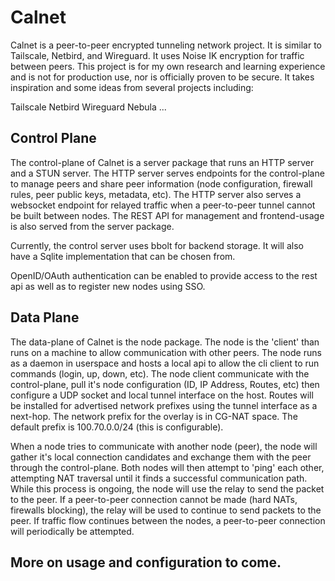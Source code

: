 # Calnet
Calnet is a peer-to-peer encrypted tunneling network project. It is similar to Tailscale, Netbird, and Wireguard. It uses Noise IK encryption for traffic between peers. This project is for my own research and learning experience and is not for production use, nor is officially proven to be secure. It takes inspiration and some ideas from several projects including:

Tailscale
Netbird
Wireguard
Nebula
...

## Control Plane
The control-plane of Calnet is a server package that runs an HTTP server and a STUN server. The HTTP server serves endpoints for the control-plane to manage peers and share peer information (node configuration, firewall rules, peer public keys, metadata, etc). The HTTP server also serves a websocket endpoint for relayed traffic when a peer-to-peer tunnel cannot be built between nodes. The REST API for management and frontend-usage is also served from the server package. 

Currently, the control server uses bbolt for backend storage. It will also have a Sqlite implementation that can be chosen from. 

OpenID/OAuth authentication can be enabled to provide access to the rest api as well as to register new nodes using SSO.

## Data Plane
The data-plane of Calnet is the node package. The node is the 'client' than runs on a machine to allow communication with other peers. The node runs as a daemon in userspace and hosts a local api to allow the cli client to run commands (login, up, down, etc). The node client communicate with the control-plane, pull it's node configuration (ID, IP Address, Routes, etc) then configure a UDP socket and local tunnel interface on the host. Routes will be installed for advertised network prefixes using the tunnel interface as a next-hop. The network prefix for the overlay is in CG-NAT space. The default prefix is 100.70.0.0/24 (this is configurable). 

When a node tries to communicate with another node (peer), the node will gather it's local connection candidates and exchange them with the peer through the control-plane. Both nodes will then attempt to 'ping' each other, attempting NAT traversal until it finds a successful communication path. While this process is ongoing, the node will use the relay to send the packet to the peer. If a peer-to-peer connection cannot be made (hard NATs, firewalls blocking), the relay will be used to continue to send packets to the peer. If traffic flow continues between the nodes, a peer-to-peer connection will periodically be attempted.

## More on usage and configuration to come.
